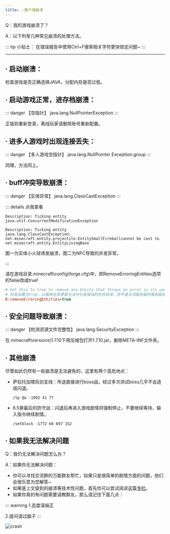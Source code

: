 ```yaml
---
title: 💥客户端崩溃
---
```


Q：我的游戏崩溃了？

A：以下列举几种常见崩溃的处理方法。

::: tip 小贴士：
在错误报告中使用Ctrl+F搜索相关字符更快锁定问题~
:::

---

## · 启动崩溃：

检查游戏是否正确选择JAVA，分配内存是否过低。


## · 启动游戏正常，进存档崩溃：

::: danger 【空指针】
java.lang.NullPointerException
:::

  正版则重新登录，离线玩家请删除账号重新配置。

## · 进多人游戏时出现连接丢失：

::: danger 【多人游戏空指针】
java.lang.NullPointer Exception:group
:::

  同理，方法同上。



## · buff冲突导致崩溃：

::: danger 【实体异常】
java.lang.ClassCastException
:::

::: details 点我查看
```crash-report
Description: Ticking entity
java.util.ConcurrentModificationException
```

```crash-report
Description: Ticking entity 
java.lang.ClassCastException: net.minecraft.entity.projectile.EntitySmallFireballcannot be cast to net.minecraft.entity.EntityLivingBase
```

图一为实体小火球诱发崩溃，图二为NPC导致的并发异常。

:::

  
  请在游戏目录\.minecraft\config\forge.cfg\中，把RemoveErroringEntities选项的false改成true!

 ```cfg
 # Set this to true to remove any Entity that throws an error in its update method instead of closing the server and reporting a crash log. BE WARNED THIS COULD SCREW UP EVERYTHING USE SPARINGLY WE ARE NOT RESPONSIBLE FOR DAMAGES.
 # 将其设置为true，以删除在其更新方法中引发错误的任何实体，而不是关闭服务器并报告崩溃日志。请注意，这可能会导致一切使用不当。我们对损坏概不负责。
 B:removeErroringEntities=true
 ```


## · 安全问题导致崩溃：

::: danger 【检测资源文件完整性】
java.lang.SecurityException
:::

  在\.minecraft\versions\1.7.10下用压缩包打开1.7.10.jar，删除META-INF文件夹。

## · 其他崩溃

  尽管如此仍然有一些崩溃是无法避免的，这里有两个高危地点：

* 萨拉托加啸风剑支线：传送直接进行boss战，经过多次测试boss几乎不会造成闪退。

  ```command
  /tp @a -1092 41 77

  ```
* 6.5章最后的防守战：闪退后再进入游戏剧情将强制停止，不要继续等待，输入指令继续剧情。

  ```command
  /setblock -1772 66 697 152

  ```

## · 如果我无法解决问题

Q：我仍无法解决问题怎么办？

A：如果你无法解决问题：

* 你可以寻找交流群的万能群友帮忙，如果只是很简单的剧情方面的问题，他们会很乐意为您解答~
* 如果是上文提到的崩溃等技术性问题，首先你可以尝试阅读这篇[专栏](https://www.bilibili.com/read/cv18242942)。
* 如果你真的有问题需要请教群友，那么请记住下面几点：
  
::: warning
1.态度请端正

2.提问请过脑子
:::

![crash](/public/crash.png)